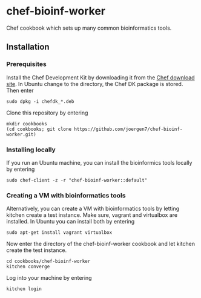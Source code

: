 # chef-bioinf-worker

Chef cookbook which sets up many common bioinformatics tools.



## Installation

### Prerequisites

Install the Chef Development Kit by downloading it from the
[Chef download site](https://downloads.chef.io/chef-dk/). In Ubuntu change to
the directory, the Chef DK package is stored. Then enter

    sudo dpkg -i chefdk_*.deb
    
Clone this repository by entering

    mkdir cookbooks
    (cd cookbooks; git clone https://github.com/joergen7/chef-bioinf-worker.git)

### Installing locally

If you run an Ubuntu machine, you can install the bioinformics tools locally by
entering
    
    sudo chef-client -z -r "chef-bioinf-worker::default"
    
### Creating a VM with bioinformatics tools

Alternatively, you can create a VM with bioinformatics tools by letting kitchen
create a test instance. Make sure, vagrant and virtualbox are installed. In
Ubuntu you can install both by entering

    sudo apt-get install vagrant virtualbox

Now enter the directory of the chef-bioinf-worker cookbook and let kitchen
create the test instance.

    cd cookbooks/chef-bioinf-worker
    kitchen converge
    
Log into your machine by entering

    kitchen login
